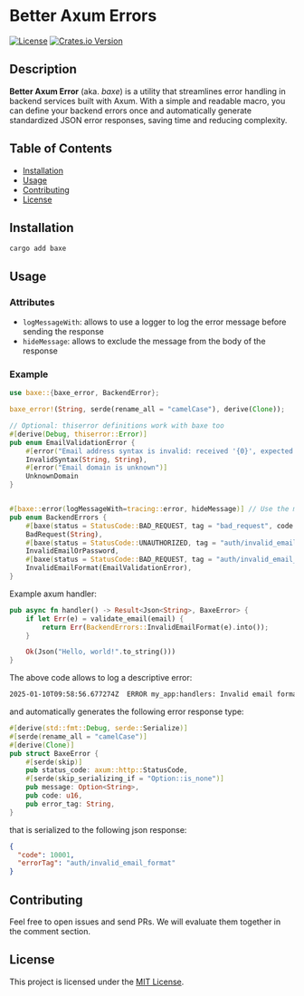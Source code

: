 # Better Axum Errors

[![License](https://img.shields.io/badge/license-MIT-blue.svg)](LICENSE)
[![Crates.io Version](https://img.shields.io/crates/v/baxe)](https://crates.io/crates/baxe)

## Description

**Better Axum Error** (aka. _baxe_) is a utility that streamlines error handling in backend services built with Axum. With a simple and readable macro, you can define your backend errors once and automatically generate standardized JSON error responses, saving time and reducing complexity.

## Table of Contents

- [Installation](#installation)
- [Usage](#usage)
- [Contributing](#contributing)
- [License](#license)

## Installation

```
cargo add baxe
```

## Usage

### Attributes

 * `logMessageWith`: allows to use a logger to log the error message before sending the response
 * `hideMessage`: allows to exclude the message from the body of the response

### Example

```rust
use baxe::{baxe_error, BackendError}; 

baxe_error!(String, serde(rename_all = "camelCase"), derive(Clone));

// Optional: thiserror definitions work with baxe too 
#[derive(Debug, thiserror::Error)]
pub enum EmailValidationError {
    #[error("Email address syntax is invalid: received '{0}', expected value matching '{1}'")]
    InvalidSyntax(String, String),
    #[error("Email domain is unknown")]
    UnknownDomain
}


#[baxe::error(logMessageWith=tracing::error, hideMessage)] // Use the macro to define your errors
pub enum BackendErrors {
    #[baxe(status = StatusCode::BAD_REQUEST, tag = "bad_request", code = 400, message = "Bad request: {0}")]
    BadRequest(String),
    #[baxe(status = StatusCode::UNAUTHORIZED, tag = "auth/invalid_email_or_password", code = 10_000, message = "Invalid email or password")]
    InvalidEmailOrPassword,
    #[baxe(status = StatusCode::BAD_REQUEST, tag = "auth/invalid_email_format", code = 10_001, message = "Invalid email format: {0}")]
    InvalidEmailFormat(EmailValidationError),
}
```

Example axum handler:

```rust
pub async fn handler() -> Result<Json<String>, BaxeError> {
    if let Err(e) = validate_email(email) {
        return Err(BackendErrors::InvalidEmailFormat(e).into());
    }

    Ok(Json("Hello, world!".to_string()))
}
```

The above code allows to log a descriptive error:

```bash
2025-01-10T09:58:56.677274Z  ERROR my_app:handlers: Invalid email format: Email address syntax is invalid: received 'example.com', expected value matching '^[^@]+@[^@]+\.[^@]+$'"
```

and automatically generates the following error response type:

```rust
#[derive(std::fmt::Debug, serde::Serialize)]
#[serde(rename_all = "camelCase")]
#[derive(Clone)]
pub struct BaxeError {
    #[serde(skip)]
    pub status_code: axum::http::StatusCode,
    #[serde(skip_serializing_if = "Option::is_none")]
    pub message: Option<String>,
    pub code: u16,
    pub error_tag: String,
}
```

that is serialized to the following json response:

```json
{
  "code": 10001,
  "errorTag": "auth/invalid_email_format"
}
```

## Contributing

Feel free to open issues and send PRs. We will evaluate them together in the comment section.

## License

This project is licensed under the [MIT License](LICENSE).
